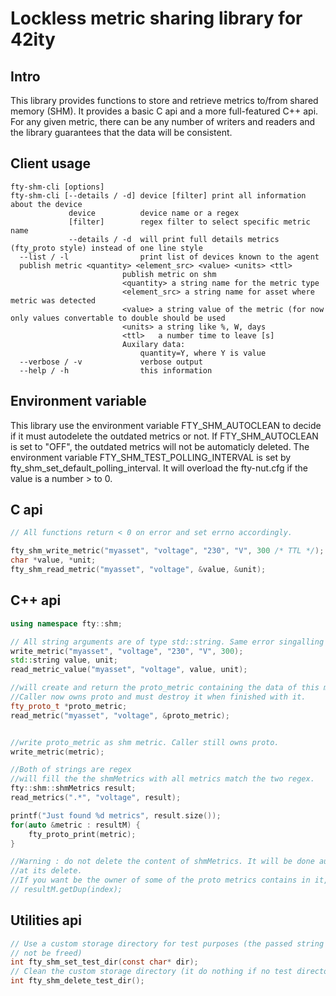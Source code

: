 # Lockless metric sharing library for 42ity

## Intro

This library provides functions to store and retrieve metrics to/from shared
memory (SHM). It provides a basic C api and a more full-featured C++ api. For
any given metric, there can be any number of writers and readers and the
library guarantees that the data will be consistent.

## Client usage
```
fty-shm-cli [options]
fty-shm-cli [--details / -d] device [filter] print all information about the device
             device          device name or a regex
             [filter]        regex filter to select specific metric name
             --details / -d  will print full details metrics (fty_proto style) instead of one line style
  --list / -l                print list of devices known to the agent
  publish metric <quantity> <element_src> <value> <units> <ttl>
                         publish metric on shm
                         <quantity> a string name for the metric type
                         <element_src> a string name for asset where metric was detected
                         <value> a string value of the metric (for now only values convertable to double should be used
                         <units> a string like %, W, days
                         <ttl>   a number time to leave [s]
                         Auxilary data:
                             quantity=Y, where Y is value
  --verbose / -v             verbose output
  --help / -h                this information
```

## Environment variable

This library use the environment variable FTY_SHM_AUTOCLEAN to decide if it 
must autodelete the outdated metrics or not. If FTY_SHM_AUTOCLEAN is set to "OFF",
the outdated metrics will not be automaticly deleted.
The environment variable FTY_SHM_TEST_POLLING_INTERVAL is set by fty_shm_set_default_polling_interval.
It will overload the fty-nut.cfg if the value is a number > to 0.

## C api

```c
// All functions return < 0 on error and set errno accordingly.

fty_shm_write_metric("myasset", "voltage", "230", "V", 300 /* TTL */);
char *value, *unit;
fty_shm_read_metric("myasset", "voltage", &value, &unit);
```

## C++ api

```c++
using namespace fty::shm;

// All string arguments are of type std::string. Same error singalling as with the C api
write_metric("myasset", "voltage", "230", "V", 300);
std::string value, unit;
read_metric_value("myasset", "voltage", value, unit);

//will create and return the proto_metric containing the data of this metric or null.
//Caller now owns proto and must destroy it when finished with it.
fty_proto_t *proto_metric;
read_metric("myasset", "voltage", &proto_metric);


//write proto_metric as shm metric. Caller still owns proto.
write_metric(metric);

//Both of strings are regex
//will fill the the shmMetrics with all metrics match the two regex.
fty::shm::shmMetrics result;
read_metrics(".*", "voltage", result);

printf("Just found %d metrics", result.size());
for(auto &metric : resultM) {
    fty_proto_print(metric);
}

//Warning : do not delete the content of shmMetrics. It will be done automatically
//at its delete.
//If you want be the owner of some of the proto metrics contains in it, just use
// resultM.getDup(index);

```
## Utilities api

```c
// Use a custom storage directory for test purposes (the passed string must
// not be freed)
int fty_shm_set_test_dir(const char* dir);
// Clean the custom storage directory (it do nothing if no test directory already set)
int fty_shm_delete_test_dir();


```


